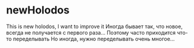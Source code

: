 # newHolodos
This is new holodos, I want to improve it
Иногда бывает так, что новое, всегда не получается с первого раза...
Поэтому часто приходится что-то переделывать
Но иногда, нужно переделывать очень многое...
